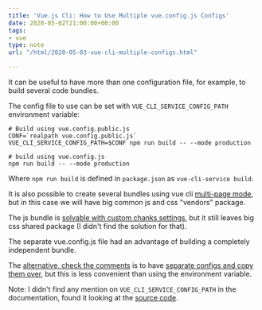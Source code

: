 ```yaml
---
title: 'Vue.js Cli: How to Use Multiple vue.config.js Configs'
date: 2020-05-02T21:00:00+00:00
tags:
- vue
type: note
url: "/html/2020-05-03-vue-cli-multiple-configs.html"

---
```

It can be useful to have more than one configuration file, for example, to build several code bundles.

<!-- more -->

The config file to use can be set with `VUE_CLI_SERVICE_CONFIG_PATH` environment variable:

```
# Build using vue.config.public.js
CONF=`realpath vue.config.public.js`
VUE_CLI_SERVICE_CONFIG_PATH=$CONF npm run build -- --mode production

# build using vue.config.js
npm run build -- --mode production
```

Where `npm run build` is defined in `package.json` as `vue-cli-service build`.

It is also possible to create several bundles using vue cli [multi-page mode](https://cli.vuejs.org/config/#pages), but in this case we will have big common js and css "vendors" package.

The js bundle is [solvable with custom chanks settings](https://stackoverflow.com/a/61089300/4612064), but it still leaves big css shared package (I didn't find the solution for that).

The separate vue.config.js file had an advantage of building a completely independent bundle.

The [alternative, check the comments](https://stackoverflow.com/a/50951316/4612064) is to have [separate configs and copy them over](https://gist.github.com/educkf/97e76da8d8c2b5dad17846a7d576e205), but this is less convenient than using the environment variable.

Note: I didn't find any mention on `VUE_CLI_SERVICE_CONFIG_PATH` in the documentation, found it looking at the [source code](https://github.com/vuejs/vue-cli/blob/a1041a897e4e9e57924bb6a2bfffde5db1d87ae7/packages/%40vue/cli-service/lib/Service.js#L323).